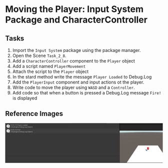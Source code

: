 # Moving the Player: Input System Package and CharacterController

## Tasks
1. Import the `Input System` package using the package manager.
1. Open the Scene `Task_2_8`.
2. Add a `CharacterController` component to the `Player` object
3. Add a script named `PlayerMovement`
4. Attach the script to the `Player` object
5. In the stard method write the message `Player Loaded` to Debug.Log
6. Add the `PlayerInput` component and input actions ot the player.
7. Write code to move the player using `WASD` and a `Controller`.
8. Add code so that when a button is pressed a Debug.Log message `Fire!` is displayed

## Reference Images
![Movement and Fire](images/movementfire.png)

